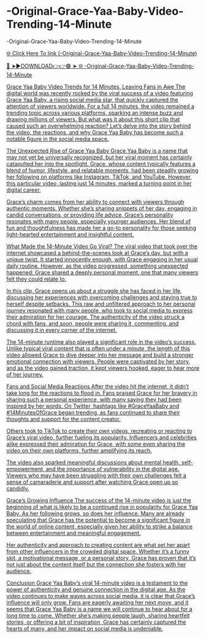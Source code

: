 # -Original-Grace-Yaa-Baby-Video-Trending-14-Minute
-Original-Grace-Yaa-Baby-Video-Trending-14-Minute

<a href="https://ari1.kelepiryazlik.com/tuy65re"> 🌐 Click Here To link (-Original-Grace-Yaa-Baby-Video-Trending-14-Minute)

🔴 ➤►DOWNLOAD👉👉🟢 ➤  <a href="https://ari1.kelepiryazlik.com/tuy65re"> 🌐 -Original-Grace-Yaa-Baby-Video-Trending-14-Minute

Grace Yaa Baby Video Trends for 14 Minutes, Leaving Fans in Awe The digital world was recently rocked by the viral success of a video featuring Grace Yaa Baby, a rising social media star, that quickly captured the attention of viewers worldwide. For a full 14 minutes, the video remained a trending topic across various platforms, sparking an intense buzz and drawing millions of viewers. But what was it about this short clip that caused such an overwhelming reaction? Let’s delve into the story behind the video, the reactions, and why Grace Yaa Baby has become such a notable figure in the social media space.

The Unexpected Rise of Grace Yaa Baby Grace Yaa Baby is a name that may not yet be universally recognized, but her viral moment has certainly catapulted her into the spotlight. Grace, whose content typically features a blend of humor, lifestyle, and relatable moments, had been steadily growing her following on platforms like Instagram, TikTok, and YouTube. However, this particular video, lasting just 14 minutes, marked a turning point in her digital career.

Grace’s charm comes from her ability to connect with viewers through authentic moments. Whether she’s sharing snippets of her day, engaging in candid conversations, or providing life advice, Grace’s personality resonates with many people, especially younger audiences. Her blend of fun and thoughtfulness has made her a go-to personality for those seeking light-hearted entertainment and insightful content.

What Made the 14-Minute Video Go Viral? The viral video that took over the internet showcased a behind-the-scenes look at Grace’s day, but with a unique twist. It started innocently enough, with Grace engaging in her usual daily routine. However, as the video progressed, something unexpected happened: Grace shared a deeply personal moment, one that many viewers felt they could relate to.

In this clip, Grace opens up about a struggle she has faced in her life, discussing her experiences with overcoming challenges and staying true to herself despite setbacks. This raw and unfiltered approach to her personal journey resonated with many people, who took to social media to express their admiration for her courage. The authenticity of the video struck a chord with fans, and soon, people were sharing it, commenting, and discussing it in every corner of the internet.

The 14-minute runtime also played a significant role in the video’s success. Unlike typical viral content that is often under a minute, the length of this video allowed Grace to dive deeper into her message and build a stronger emotional connection with viewers. People were captivated by her story, and as the video gained traction, it kept viewers hooked, eager to hear more of her journey.

Fans and Social Media Reactions After the video hit the internet, it didn’t take long for the reactions to flood in. Fans praised Grace for her bravery in sharing such a personal experience, with many saying they had been inspired by her words. On Twitter, hashtags like #GraceYaaBaby and #14MinutesOfGrace began trending, as fans continued to share their thoughts and support for the content creator.

Others took to TikTok to create their own videos, recreating or reacting to Grace’s viral video, further fueling its popularity. Influencers and celebrities alike expressed their admiration for Grace, with some even sharing the video on their own platforms, further amplifying its reach.

The video also sparked meaningful discussions about mental health, self-empowerment, and the importance of vulnerability in the digital age. Viewers who may have been struggling with their own challenges felt a sense of camaraderie and support after watching Grace open up so candidly.

Grace’s Growing Influence The success of the 14-minute video is just the beginning of what is likely to be a continued rise in popularity for Grace Yaa Baby. As her following grows, so does her influence. Many are already speculating that Grace has the potential to become a significant figure in the world of online content, especially given her ability to strike a balance between entertainment and meaningful engagement.

Her authenticity and approach to creating content are what set her apart from other influencers in the crowded digital space. Whether it’s a funny skit, a motivational message, or a personal story, Grace has proven that it’s not just about the content itself but the connection she fosters with her audience.

Conclusion Grace Yaa Baby’s viral 14-minute video is a testament to the power of authenticity and genuine connection in the digital age. As the video continues to make waves across social media, it is clear that Grace’s influence will only grow. Fans are eagerly awaiting her next move, and it seems that Grace Yaa Baby is a name we will continue to hear about for a long time to come. Whether she’s making people laugh, sharing heartfelt stories, or offering a bit of inspiration, Grace has certainly captured the hearts of many, and her impact on social media is undeniable.
